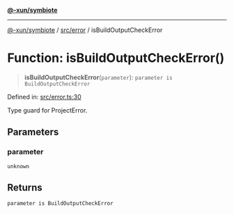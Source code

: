 [**@-xun/symbiote**](../../../README.md)

***

[@-xun/symbiote](../../../README.md) / [src/error](../README.md) / isBuildOutputCheckError

# Function: isBuildOutputCheckError()

> **isBuildOutputCheckError**(`parameter`): `parameter is BuildOutputCheckError`

Defined in: [src/error.ts:30](https://github.com/Xunnamius/symbiote/blob/1e0174c32cff28e404202c1cf920e474b94cfe7b/src/error.ts#L30)

Type guard for ProjectError.

## Parameters

### parameter

`unknown`

## Returns

`parameter is BuildOutputCheckError`
